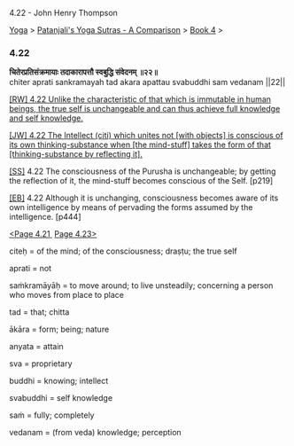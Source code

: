 4.22 - John Henry Thompson 

[Yoga](../../../yoga.md)‎ > ‎[Patanjali's Yoga Sutras - A Comparison](../../patanjani.md)‎ > ‎[Book 4](../book-4.md)‎ > ‎

### 4.22

**चितेरप्रतिसंक्रमायाः तदाकारापत्तौ स्वबुद्धि संवेदनम् ॥२२॥**  
chiter aprati sankramayah tad akara apattau svabuddhi sam vedanam ||22||  
  
  
[\[RW\] 4.22 Unlike the characteristic of that which is immutable in human beings, the true self is unchangeable and can thus achieve full knowledge and self knowledge.](http://www.ashtangayoga.info/source-texts/yoga-sutra-patanjali/chapter-4/item/chiter-aprati-sankramayah-akara-apattau-svabuddhi/)  
  
[\[JW\] 4.22 The Intellect (citi) which unites not \[with objects\] is conscious of its own thinking-substance when \[the mind-stuff\] takes the form of that \[thinking-substance by reflecting it\].](http://books.google.com/books?id=YzFImjtOxUwC&pg=PA332&ci=181%2C1001%2C793%2C111&source=bookclip)  
  
[\[SS\]](http://www.amazon.com/Yoga-Sutras-Patanjali-Commentary-Satchidananda/dp/0932040381) 4.22 The consciousness of the Purusha is unchangeable; by getting the reflection of it, the mind-stuff becomes conscious of the Self. \[p219\]  
  
[\[EB\]](http://www.amazon.com/Yoga-Sutras-Patanjali-Translation-Commentary/dp/0865477361/ref=sr_1_1?ie=UTF8&s=books&qid=1250508322&sr=1-1) 4.22 Although it is unchanging, consciousness becomes aware of its own intelligence by means of pervading the forms assumed by the intelligence. \[p444\]  
  
  
[<Page 4.21](421.md)[ ](415.md) [Page 4.23>](423.md)  

citeḥ = of the mind; of the consciousness; draṣṭu; the true self  
  
aprati = not  
  
saṁkramāyāḥ = to move around; to live unsteadily; concerning a person who moves from place to place  
  
tad = that; chitta  
  
ākāra = form; being; nature  
  
anyata = attain  
  
sva = proprietary  
  
buddhi = knowing; intellect  
  
svabuddhi = self knowledge  
  
saṁ = fully; completely  
  
vedanam = (from veda) knowledge; perception

